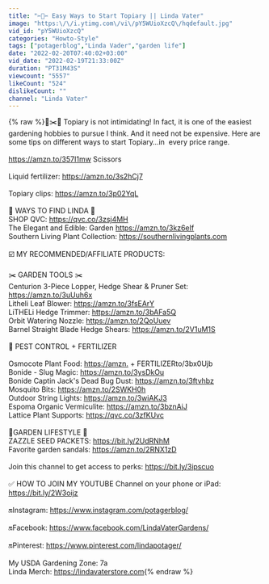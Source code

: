 ```yaml
---
title: "✂️🌳✂️ Easy Ways to Start Topiary || Linda Vater"
image: "https:\/\/i.ytimg.com\/vi\/pY5WUioXzcQ\/hqdefault.jpg"
vid_id: "pY5WUioXzcQ"
categories: "Howto-Style"
tags: ["potagerblog","Linda Vader","garden life"]
date: "2022-02-20T07:40:02+03:00"
vid_date: "2022-02-19T21:33:00Z"
duration: "PT31M43S"
viewcount: "5557"
likeCount: "524"
dislikeCount: ""
channel: "Linda Vater"
---
```

{% raw %}🌳✂️🌳 Topiary is not intimidating! In fact, it is one of the easiest gardening hobbies to pursue I think. And it need not be expensive. Here are some tips on different ways to start Topiary…in  every price range.<br /><br /><a rel="nofollow" target="blank" href="https://amzn.to/357I1mw">https://amzn.to/357I1mw</a> Scissors<br /><br />Liquid fertilizer: <a rel="nofollow" target="blank" href="https://amzn.to/3s2hCj7">https://amzn.to/3s2hCj7</a><br /><br />Topiary clips: <a rel="nofollow" target="blank" href="https://amzn.to/3p02YqL">https://amzn.to/3p02YqL</a><br /><br />🌳 WAYS TO FIND LINDA 🌳<br />SHOP QVC: <a rel="nofollow" target="blank" href="https://qvc.co/3zsj4MH">https://qvc.co/3zsj4MH</a><br />The Elegant and Edible: Garden <a rel="nofollow" target="blank" href="https://amzn.to/3kz6eIf">https://amzn.to/3kz6eIf</a><br />Southern Living Plant Collection: <a rel="nofollow" target="blank" href="https://southernlivingplants.com">https://southernlivingplants.com</a><br /><br />☑️ MY RECOMMENDED/AFFILIATE PRODUCTS:<br /><br /> ✂️ GARDEN TOOLS ✂️<br />Centurion 3-Piece Lopper, Hedge Shear &amp; Pruner Set: <a rel="nofollow" target="blank" href="https://amzn.to/3uUuh6x">https://amzn.to/3uUuh6x</a><br />Litheli Leaf Blower: <a rel="nofollow" target="blank" href="https://amzn.to/3fsEArY">https://amzn.to/3fsEArY</a><br />LiTHELi Hedge Trimmer: <a rel="nofollow" target="blank" href="https://amzn.to/3bAFa5Q">https://amzn.to/3bAFa5Q</a><br />Orbit Watering Nozzle: <a rel="nofollow" target="blank" href="https://amzn.to/2QoUuev">https://amzn.to/2QoUuev</a><br />Barnel Straight Blade Hedge Shears: <a rel="nofollow" target="blank" href="https://amzn.to/2V1uM1S">https://amzn.to/2V1uM1S</a><br /><br />🦟 PEST CONTROL + FERTILIZER <br /><br />Osmocote Plant Food: <a rel="nofollow" target="blank" href="https://amzn.">https://amzn.</a> + FERTILIZERto/3bx0Ujb<br />Bonide - Slug Magic: <a rel="nofollow" target="blank" href="https://amzn.to/3ysDkOu">https://amzn.to/3ysDkOu</a><br />Bonide Captin Jack's Dead Bug Dust: <a rel="nofollow" target="blank" href="https://amzn.to/3ftvhbz">https://amzn.to/3ftvhbz</a><br />Mosquito Bits: <a rel="nofollow" target="blank" href="https://amzn.to/2SWKH0h">https://amzn.to/2SWKH0h</a><br />Outdoor String Lights: <a rel="nofollow" target="blank" href="https://amzn.to/3wiAKJ3">https://amzn.to/3wiAKJ3</a><br />Espoma Organic Vermiculite: <a rel="nofollow" target="blank" href="https://amzn.to/3bznAiJ">https://amzn.to/3bznAiJ</a><br />Lattice Plant Supports: <a rel="nofollow" target="blank" href="https://qvc.co/3zfKUvc">https://qvc.co/3zfKUvc</a><br /><br />🍃GARDEN LIFESTYLE 🍃<br />ZAZZLE SEED PACKETS: <a rel="nofollow" target="blank" href="https://bit.ly/2UdRNhM">https://bit.ly/2UdRNhM</a><br />Favorite garden sandals: <a rel="nofollow" target="blank" href="https://amzn.to/2RNX1zD">https://amzn.to/2RNX1zD</a><br /><br />Join this channel to get access to perks: <a rel="nofollow" target="blank" href="https://bit.ly/3ipscuo">https://bit.ly/3ipscuo</a><br /><br />✅ HOW TO JOIN MY YOUTUBE Channel on your phone or iPad: <a rel="nofollow" target="blank" href="https://bit.ly/2W3oijz">https://bit.ly/2W3oijz</a><br /><br />🔛Instagram: <a rel="nofollow" target="blank" href="https://www.instagram.com/potagerblog/">https://www.instagram.com/potagerblog/</a><br /><br />🔛Facebook: <a rel="nofollow" target="blank" href="https://www.facebook.com/LindaVaterGardens/">https://www.facebook.com/LindaVaterGardens/</a><br /><br />🔛Pinterest: <a rel="nofollow" target="blank" href="https://www.pinterest.com/lindapotager/">https://www.pinterest.com/lindapotager/</a><br /><br />My USDA Gardening Zone: 7a<br />Linda Merch: <a rel="nofollow" target="blank" href="https://lindavaterstore.com">https://lindavaterstore.com</a>{% endraw %}
